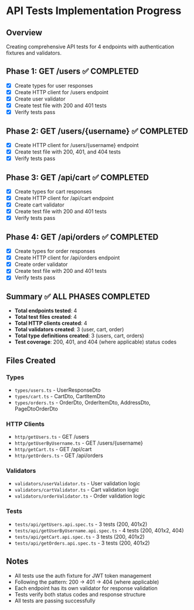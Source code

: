 # API Tests Implementation Progress

## Overview
Creating comprehensive API tests for 4 endpoints with authentication fixtures and validators.

## Phase 1: GET /users ✅ COMPLETED
- [x] Create types for user responses
- [x] Create HTTP client for /users endpoint
- [x] Create user validator
- [x] Create test file with 200 and 401 tests
- [x] Verify tests pass

## Phase 2: GET /users/{username} ✅ COMPLETED
- [x] Create HTTP client for /users/{username} endpoint
- [x] Create test file with 200, 401, and 404 tests
- [x] Verify tests pass

## Phase 3: GET /api/cart ✅ COMPLETED
- [x] Create types for cart responses
- [x] Create HTTP client for /api/cart endpoint
- [x] Create cart validator
- [x] Create test file with 200 and 401 tests
- [x] Verify tests pass

## Phase 4: GET /api/orders ✅ COMPLETED
- [x] Create types for order responses
- [x] Create HTTP client for /api/orders endpoint
- [x] Create order validator
- [x] Create test file with 200 and 401 tests
- [x] Verify tests pass

## Summary ✅ ALL PHASES COMPLETED
- **Total endpoints tested**: 4
- **Total test files created**: 4
- **Total HTTP clients created**: 4
- **Total validators created**: 3 (user, cart, order)
- **Total type definitions created**: 3 (users, cart, orders)
- **Test coverage**: 200, 401, and 404 (where applicable) status codes

## Files Created
### Types
- `types/users.ts` - UserResponseDto
- `types/cart.ts` - CartDto, CartItemDto
- `types/orders.ts` - OrderDto, OrderItemDto, AddressDto, PageDtoOrderDto

### HTTP Clients
- `http/getUsers.ts` - GET /users
- `http/getUserByUsername.ts` - GET /users/{username}
- `http/getCart.ts` - GET /api/cart
- `http/getOrders.ts` - GET /api/orders

### Validators
- `validators/userValidator.ts` - User validation logic
- `validators/cartValidator.ts` - Cart validation logic
- `validators/orderValidator.ts` - Order validation logic

### Tests
- `tests/api/getUsers.api.spec.ts` - 3 tests (200, 401x2)
- `tests/api/getUserByUsername.api.spec.ts` - 4 tests (200, 401x2, 404)
- `tests/api/getCart.api.spec.ts` - 3 tests (200, 401x2)
- `tests/api/getOrders.api.spec.ts` - 3 tests (200, 401x2)

## Notes
- All tests use the auth fixture for JWT token management
- Following the pattern: 200 → 401 → 404 (where applicable)
- Each endpoint has its own validator for response validation
- Tests verify both status codes and response structure
- All tests are passing successfully 